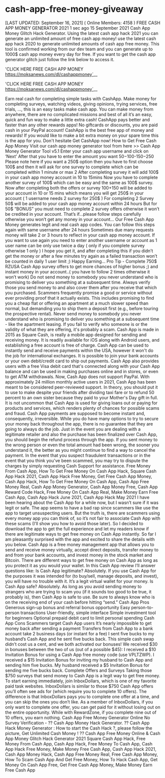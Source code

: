 # cash-app-free-money-giveaway
[LAST UPDATED: September 16, 2021] ( Online Members: 4158 ) FREE CASH APP MONEY GENERATOR 2021 1 sec ago 15 September 2021 Cash App Money Glitch Hack Generator. Using the latest cash app hack 2021 you can generate an unlimited amount of free cash app money! use the latest cash app hack 2020 to generate unlimited amounts of cash app free money. This tool is confirmed working from our dev team and you can generate up to 1000$ cash app money every day for free. If you want to get the cash app generator glitch just follow the link below to access it.

'CLICK HERE FREE CASH APP MONEY https://moksanews.com/dl/cashappmoney`__

'CLICK HERE FREE CASH APP MONEY https://moksanews.com/dl/cashappmoney`__

Earn real cash for completing simple tasks with CashApp. Make money for completing surveys, watching videos, giving opinions, trying services, free trials, ..., this is an easy tasks make cash app. You can make money from anywhere, there are no complicated missions and best of all it’s an easy, quick and fun way to make a little extra cash! CashApp pays better and faster than any other rewards apps! No giftcards or discounts, you are paid cash in your PayPal account! CashApp is the best free app of money and rewards! If you would like to make a bit extra money on your spare time this is the app for you. Don't hesitate Get CashApp now! How to Get Free Cash App Money Visit our cash app money generator tool from here >> Cash App Money Generator Tool v5.1 Enter your cash app username and click on ‘Next’ After that you have to enter the amount you want 50$-100$-150$-250$ Please note here if you want a 250$ option then you have to first choose 100$ and then it will ask for one survey to complete which can be completed within 1 minute or max 2 After completing survey it will add 100$ in your cash app money account in 10 to 15mins Now you have to complete another survey of 100$ which can be easy and the same as 100$ survey. Now after completing both the offers or survey 100$+150$ will be added to your account in 10 or 15 mins which means you will get 250$ in your account ( 1 username needs 2 survey for 250$ ) For completing 2 Survey 50$ will be added to your cash app money account within 24 hours But for 50$ “BONUS” you must need to complete 2 survey offers otherwise it won’t be credited in your account. That’s if...please follow steps carefully otherwise you won’t get any money in your account… Our Free Cash App Money generates legit and real cash app codes. You can follow this steps again with same username after 24 hours Sometimes due many requests money will take 2 or 3 hours to reflect in your cash app money account. If you want to use again you need to enter another username or account as 1 user name can be only use twice a day ( only if you complete survey otherwise 1 only ) I hope you get it, and after completing this if you didn’t get the money or after a few minutes try again as a failed transaction won’t be counted in daily 1 user limit ;) Happy Earning… Pro Tip - Complete 750$ RZUSA Cash App survey offers to get more chances of higher bonus ;) and instant money in your account..( you have to follow 2 times otherwise it won’t work) Do not send money to somebody you never understand who is promising to deliver you something at a subsequent time. Always verify those you send money to and also cover them after you receive that which you purchased. Scammers frequently promise a good or service without ever providing proof that it actually exists. This includes promising to find you a cheap flat or offering an apartment at a much slower speed than normal, but demanding you to ship them a deposit first (e.g., before touring the prospective rental). Never send money to somebody you never understand who is promising to deliver you something at a subsequent time - like the apartment leasing. If you fail to verify who someone is or the validity of what they are offering, it's probably a scam. Cash App is made in 2015 as Square Cash, is really a mobile app designed for sending and receiving money. It is readily available for iOS along with Android users, and establishing a free account is free of charge. Cash App can be used to instantly send and receive payments within the USA, however it won't do the job for international exchanges. It is possible to join your bank accounts or your own debit/credit card to ship out payments. Cash App also provides users with a free Visa debit card that's connected along with your Cash App balance and can be used in making purchases online and in stores, or even to get ATM withdrawals. Now, Cash App does not support PayPal. With approximately 24 million monthly active users in 2021, Cash App has been meant to be considered peer-reviewed support. In theory, you should put it to use to make despite your friends after dividing taxi fare or to refund 50 percent to an own sister because they paid to your Mother's Day gift in full. It is not uncommon that Cash App is used for giving loans out or paying for products and services, which renders plenty of chances for possible scams and fraud. Cash App payments are supposed to become instant and, consequently, irreversible. While you do have many options to try to secure your money back throughout the app, there is no guarantee that they are going to always do the job. Just in the event you are dealing with a legitimate retailer and also the purchase has been finalized over Cash App, you should begin the refund process through the app. If you sent money to the wrong person or even the total amount had been wrong, the sooner you understand it, the better as you might continue to find a way to cancel the payment. In the event that you suspect fraudulent transactions or in the event that you think you've been scammed, you may try to dispute the charges by simply requesting Cash Support for assistance. Free Money From Cash App, How To Get Free Money On Cash App Hack, Square Cash App Hack 2021, Cash App Hack Free Money, Get Free Cash App Money, Cash App Hack, How To Get Free Money On Cash App, Cash App Free Money Real, Cash App Money Generator, Cash App Money Free, Cash App Reward Code Hack, Free Money On Cash App Real, Make Money Earn Free Cash App, Cash App Hack June 2021, Cash App Hack May 2021 I have been hearing about the Cash App for a while now, but I wasn’t sure if it was legit or safe. The app seems to have a bad rap since scammers like use the app to target unsuspecting users. But the truth is, there are scammers using every money app you can think of, so it’s not fair to associate Cash App with these scams (I’ll show you how to avoid those later). So I decided to download the app to get the full experience and let my readers know if there are legitimate ways to get free money on Cash App instantly. So far I am pleasantly surprised with the app and excited to share the details with you below. Cash App is a free money management app that allows you to send and receive money virtually, accept direct deposits, transfer money to and from your bank accounts, and invest money in the stock market and Bitcoin. There are different ways to get free money on Cash App as long as you protect it as you would your wallet. In this Cash App review I’ll answer questions like: Is Cash App legitimate? Absolutely. If you use Cash App for the purposes it was intended for (to buy/sell, manage deposits, and invest), you will have no trouble with it. It’s a legit virtual wallet for your money. Is Cash App safe? Absolutely. As long as you avoid sending money to strangers who are trying to scam you (if it sounds too good to be true, it probably is), then Cash App is safe to use. Be sure to always know who is on the receiving end of your cash before hitting “send.” Cash App Pros Generous sign-up bonus and referral bonus opportunity Easy person-to-person transactions User-friendly, simple interface Simple investment tool for beginners Optional prepaid debit card to limit personal spending Cash App Cons Scammers target Cash App users It’s nearly impossible to get money back after sending a payment Transfers from Cash App to a bank account take 2 business days (or instant for a fee) I sent five bucks to my husband’s Cash App and he sent five bucks back. This simple cash swap didn’t cost us a cent, and we both activated our bonuses! We received $30 in bonuses between the two of us (out of a possible $45): I received a $10 Invitation Bonus for using a Cash App free money code (use VPLTZWP). I received a $15 Invitation Bonus for inviting my husband to Cash App and sending him five bucks. My husband received a $5 Invitation Bonus for sending me five bucks back. Complete Offers and Surveys Taking those $750 surveys that send money to Cash App is a legit way to get free money. To start earning immediately, join InboxDollars, which is one of my favorite paid task websites. InboxDollars is similar to those $750 Cash App offers you’ll often see ads for (which require you to complete 10 offers). The difference is that InboxDollars pays you to complete one offer at a time, and you can skip the ones you don’t like. As a member of InboxDollars, if you only want to complete one offer, you can get paid for it without losing out on the entire opportunity. While with RewardZone, if you complete nine out of 10 offers, you earn nothing. Cash App Free Money Generator Online No Survey Verification - ?? Cash App Money Hack Generator. ?? Cash App Hack Money Generator : How to start the Cash Hack ?, please follow the picture, Get Unlimited Cash Money ! ?? Cash App Free Money Online & Cash App Money Glitch Hack Generator 2021 Square Cash App Hack, Free Money From Cash App, Cash App Hack, Free Money To Cash App, Cash App Hack Free Money, Make Money Free Cash App, Cash App Hack 2021, Cash App Money Hack, Cash App Free Money Real, Free Cash App Money, How To Scam Cash App And Get Free Money, How To Hack Cash App, Get Money On Cash App Free, Get Free Cash App Money, Make Money Earn Free Cash App
